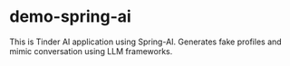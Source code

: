 # demo-spring-ai
This is Tinder AI application using Spring-AI. Generates fake profiles and mimic conversation using LLM frameworks.
